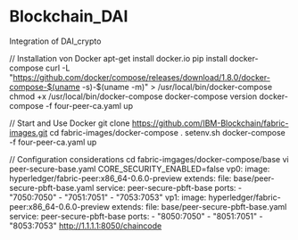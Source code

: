 # Blockchain_DAI
Integration of DAI_crypto

// Installation von Docker
  apt-get install docker.io
  pip install docker-compose
 curl -L "https://github.com/docker/compose/releases/download/1.8.0/docker-compose-$(uname -s)-$(uname -m)" > /usr/local/bin/docker-compose
chmod +x /usr/local/bin/docker-compose
docker-compose version
docker-compose -f four-peer-ca.yaml up

// Start and Use Docker
git clone https://github.com/IBM-Blockchain/fabric-images.git
cd fabric-images/docker-compose
. setenv.sh
docker-compose -f four-peer-ca.yaml up

// Configuration considerations
cd fabric-imgages/docker-compose/base
vi peer-secure-base.yaml
CORE_SECURITY_ENABLED=false
vp0:
  image: hyperledger/fabric-peer:x86_64-0.6.0-preview
  extends:
    file: base/peer-secure-pbft-base.yaml
    service: peer-secure-pbft-base
  ports:
    - "7050:7050"
    - "7051:7051"
    - "7053:7053"
vp1:
  image: hyperledger/fabric-peer:x86_64-0.6.0-preview
  extends:
    file: base/peer-secure-pbft-base.yaml
    service: peer-secure-pbft-base
  ports:
    - "8050:7050"
    - "8051:7051"
    - "8053:7053"
http://1.1.1.1:8050/chaincode  
 
